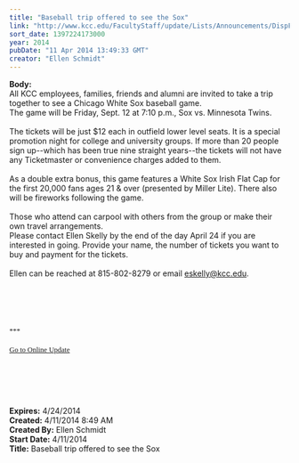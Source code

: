 ```yaml
---
title: "Baseball trip offered to see the Sox"
link: "http://www.kcc.edu/FacultyStaff/update/Lists/Announcements/DispForm.aspx?ID=1467"
sort_date: 1397224173000
year: 2014
pubDate: "11 Apr 2014 13:49:33 GMT"
creator: "Ellen Schmidt"
---
```


<div><b>Body:</b> <div class="ExternalClassA4C26F69EF7344FBBB56D96DACB379BE">
<div>All KCC employees, families, friends and alumni are invited to take a trip together to see a Chicago White Sox baseball game. <br /></div>
<div>The game will be Friday, Sept. 12 at 7:10 p.m., Sox vs. Minnesota Twins. </div>
<div> </div>
<div>The tickets will be just $12 each in outfield lower level seats. It is a special promotion night for college and university groups. If more than 20 people sign up--which has been true nine straight years--the tickets will not have any Ticketmaster or convenience charges added to them.</div>
<div> </div>
<div>As a double extra bonus, this game features a White Sox Irish Flat Cap for the first 20,000 fans ages 21 &amp; over (presented by Miller Lite). There also will be fireworks following the game. </div>
<div> </div>
<div>Those who attend can carpool with others from the group or make their own travel arrangements.<br /></div>
<div>Please contact Ellen Skelly by the end of the day April 24 if you are interested in going. Provide your name, the number of tickets you want to buy and payment for the tickets.<br /><br />Ellen can be reached at 815-802-8279 or email <a href="mailto:eskelly@kcc.edu">eskelly@kcc.edu</a>. </div>
<div> </div>
<div> </div>
<div><font size="3"><font face="Calibri"><br /> </div></font></font>
<div> </div><font size="3"><font face="Calibri">
<div></div>
<div></div>
<div></div>
<div>
<div></div>
<div>
<div>
<div><font size="2">***</font></div>
<div><font size="2"></font> </div>
<div><font size="2"></font></div>
<div><font size="2"></font></div>
<div><font size="2"></font></div>
<div><font size="2"></font></div>
<div><font size="2"></font></div>
<div><font size="2"></font></div>
<div><font size="2"></font></div>
<div><font size="2"></font></div>
<div><font size="2"></font></div>
<div><font size="2"></font></div>
<div><font size="2"></font></div>
<div><font size="2"></font></div>
<div><a href="/FacultyStaff/update/Pages/dailyupdate.aspx"><font size="2">Go to Online Update</font></a></div>
<div></div></div></div></div></font></font>
<p style="margin:0in 0in 10pt" class="MsoNormal"><font size="3"><font face="Calibri"></font></font></p>
<p> </p>
<p> </p>
<div><br /></div></div></div>
<div><b>Expires:</b> 4/24/2014</div>
<div><b>Created:</b> 4/11/2014 8:49 AM</div>
<div><b>Created By:</b> Ellen Schmidt</div>
<div><b>Start Date:</b> 4/11/2014</div>
<div><b>Title:</b> Baseball trip offered to see the Sox</div>
